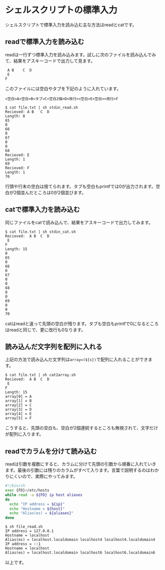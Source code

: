 # シェルスクリプトの標準入力
シェルスクリプトで標準入力を読み込む主な方法はreadとcatです。

## readで標準入力を読み込む
readは一行ずつ標準入力を読み込みます。試しに次のファイルを読み込んでみて、結果をアスキーコードで出力して見ます。
```
 A B    C  D
 E
F
```
このファイルには空白やタブを下記のように入れています。
```
<空白>A<空白>B<タブ>C<空白2個>D<改行><空白>E<空白><改行>F
```
```console:console
$ cat file.txt | sh stdin_read.sh
Recieved: A B   C  D
Length: 8
65
0
66
0
67
0
0
68
Recieved: E
Length: 1
69
Recieved: F
Length: 1
70
```
行頭や行末の空白は捨てられます。タブも空白もprintfでは0が出力されます。空白が2個並んだところは0が2個並びます。

## catで標準入力を読み込む
同じファイルをcatで読み込んで、結果をアスキーコードで出力してみます。
```console:console
$ cat file.txt | sh stdin_cat.sh
Recieved:  A B  C  D
 E
F
Length: 15
0
65
0
66
0
67
0
0
68
0
0
69
0
0
70
```
catはreadと違って先頭の空白が残ります。タブも空白もprintfで0になるところはreadと同じで、更に改行も0なります。

## 読み込んだ文字列を配列に入れる
上記の方法で読み込んだ文字列は`array=(${s})`で配列に入れることができます。
```console:console
$ cat file.txt | sh cat2array.sh
Recieved:  A B  C  D
 E
F
Length: 15
array[0] = A
array[1] = B
array[2] = C
array[3] = D
array[4] = E
array[5] = F
```
こうすると、先頭の空白も、空白が2個連続するところも無視されて、文字だけが配列に入ります。

## readでカラムを分けて読み込む
readは引数を複数にすると、カラムに分けて先頭の引数から順番に入れていきます。最後の引数には残りのカラムがすべて入ります。言葉で説明するのはわかりにくいので、実際にやってみます。
```console:file_read.sh
#!/bin/sh
exec {FD}</etc/hosts
while read -u ${FD} ip host aliases
do
  echo "IP address = ${ip}"
  echo "Hostname = ${host}"
  echo "Alias(es) = ${aliases}"
done
```
```console:console
$ sh file_read.sh
IP address = 127.0.0.1
Hostname = localhost
Alias(es) = localhost.localdomain localhost4 localhost4.localdomain4
IP address = ::1
Hostname = localhost
Alias(es) = localhost.localdomain localhost6 localhost6.localdomain6
```
以上です。
